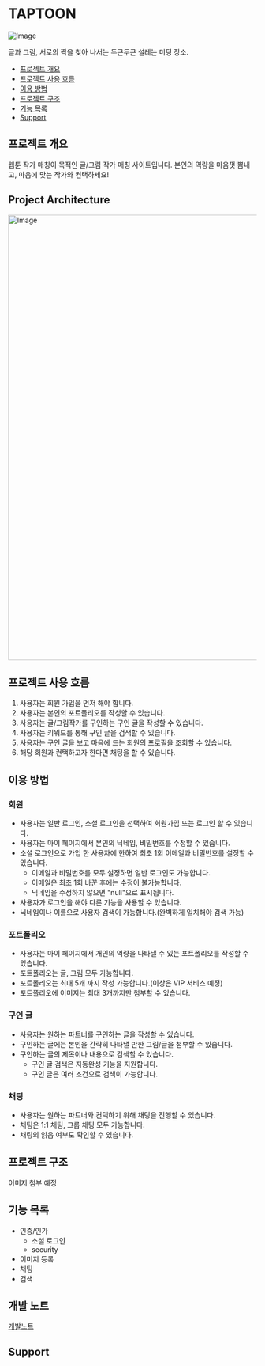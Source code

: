 # TAPTOON

![Image](https://github.com/user-attachments/assets/7a7caada-abed-4ae6-8b42-8bf87aae8560)

글과 그림, 서로의 짝을 찾아 나서는 두근두근 설레는 미팅 장소.

* [프로젝트 개요](#프로젝트-개요)
* [프로젝트 사용 흐름](#프로젝트-사용-흐름)
* [이용 방법](#이용-방법)
* [프로젝트 구조](#프로젝트-구조)
* [기능 목록](#기능-목록)
* [Support](#support)

## 프로젝트 개요
웹툰 작가 매칭이 목적인 글/그림 작가 매칭 사이트입니다.
본인의 역량을 마음껏 뽐내고, 마음에 맞는 작가와 컨택하세요!

## Project Architecture
<img width="900" alt="Image" src="https://github.com/user-attachments/assets/4348bb21-a892-49f6-8e96-5b4b11f4c62b" />

## 프로젝트 사용 흐름
1. 사용자는 회원 가입을 먼저 해야 합니다.
2. 사용자는 본인의 포트폴리오를 작성할 수 있습니다.
3. 사용자는 글/그림작가를 구인하는 구인 글을 작성할 수 있습니다.
4. 사용자는 키워드를 통해 구인 글을 검색할 수 있습니다. 
5. 사용자는 구인 글을 보고 마음에 드는 회원의 프로필을 조회할 수 있습니다. 
6. 해당 회원과 컨택하고자 한다면 채팅을 할 수 있습니다.

## 이용 방법
### 회원
* 사용자는 일반 로그인, 소셜 로그인을 선택하여 회원가입 또는 로그인 할 수 있습니다.
* 사용자는 마이 페이지에서 본인의 닉네임, 비밀번호를 수정할 수 있습니다.
* 소셜 로그인으로 가입 한 사용자에 한하여 최초 1회 이메일과 비밀번호를 설정할 수 있습니다.
  * 이메일과 비밀번호를 모두 설정하면 일반 로그인도 가능합니다.
  * 이메일은 최초 1회 바꾼 후에는 수정이 불가능합니다.
  * 닉네임을 수정하지 않으면 "null"으로 표시됩니다.
* 사용자가 로그인을 해야 다른 기능을 사용할 수 있습니다.
* 닉네임이나 이름으로 사용자 검색이 가능합니다.(완벽하게 일치해야 검색 가능)


### 포트폴리오
* 사용자는 마이 페이지에서 개인의 역량을 나타낼 수 있는 포트폴리오를 작성할 수 있습니다.
* 포트폴리오는 글, 그림 모두 가능합니다.
* 포트폴리오는 최대 5개 까지 작성 가능합니다.(이상은 VIP 서비스 예정)
* 포트폴리오에 이미지는 최대 3개까지만 첨부할 수 있습니다.


### 구인 글
* 사용자는 원하는 파트너를 구인하는 글을 작성할 수 있습니다.
* 구인하는 글에는 본인을 간략히 나타낼 만한 그림/글을 첨부할 수 있습니다.
* 구인하는 글의 제목이나 내용으로 검색할 수 있습니다.
  * 구인 글 검색은 자동완성 기능을 지원합니다.
  * 구인 글은 여러 조건으로 검색이 가능합니다.


### 채팅
* 사용자는 원하는 파트너와 컨택하기 위해 채팅을 진행할 수 있습니다.
* 채팅은 1:1 채팅, 그룹 채팅 모두 가능합니다.
* 채팅의 읽음 여부도 확인할 수 있습니다.

## 프로젝트 구조
이미지 첨부 예정

## 기능 목록
* 인증/인가
  * 소셜 로그인
  * security
* 이미지 등록
* 채팅
* 검색

## 개발 노트
[개발노트](devlog/개발노트.md)

## Support
